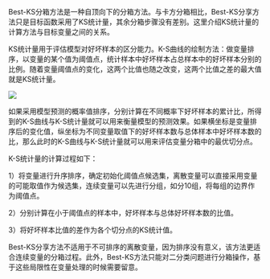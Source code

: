 Best-KS分箱方法是一种自顶向下的分箱方法。与卡方分箱相比，Best-KS分享方法只是目标函数采用了KS统计量，其余分箱步骤没有差别。这里介绍KS统计量的计算方法与目标变量之间的关系。

KS统计量用于评估模型对好坏样本的区分能力。K-S曲线的绘制方法：做变量排序，以变量的某个值为阈值点，统计样本中好坏样本占总样本中的好坏样本分别的比例。随着变量阈值点的变化，这两个比值也随之改变，这两个比值之差的最大值就是KS统计量。

![](https://pic2.zhimg.com/80/v2-cb8559e7b22ab90a229e2037e33568c9_720w.webp)

如果采用模型预测的概率值排序，分别计算在不同概率下好坏样本的累计比，所得到的K-S曲线与K-S统计量就可以用来衡量模型的预测效果。如果横坐标是变量排序后的变化值，纵坐标为不同变量取值下的好坏样本数与总体样本中好坏样本数的比，那么此时的K-S曲线与K-S统计量就可以用来评估变量分箱中的最优切分点。

K-S统计量的计算过程如下：

1）将变量进行升序排序，确定初始化阈值点候选集，离散变量可以直接采用变量的可能取值作为候选集，连续变量可以先进行分组，如分10组，将每组的边界作为阈值点。

2）分别计算在小于阈值点的样本中，好坏样本与总体好坏样本数的比值。

3）将好坏样本比值的差作为各个切分点的KS统计值。

Best-KS分享方法不适用于不可排序的离散变量，因为排序没有意义，该方法更适合连续变量的分箱过程。此外，Best-KS方法只能对二分类问题进行分箱操作，基于这些局限性在变量处理的时候需要留意。

